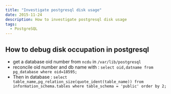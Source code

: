 ```yaml
---
title: "Investigate postgresql disk usage"
date: 2015-11-24
description: How to investigate postgresql disk usage
tags:
  - PostgreSQL
---
```


## How to debug disk occupation in postgresql

- get a database oid number from `ncdu` in `/var/lib/postgresql`
- reconcile oid number and db name with : `select oid,datname from pg_database where oid=18595;`
- Then in database : `select table_name,pg_relation_size(quote_ident(table_name)) from information_schema.tables where table_schema = 'public' order by 2;`

